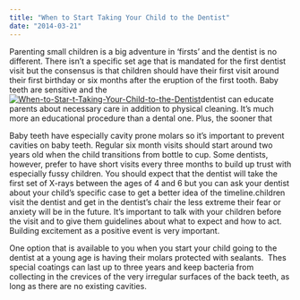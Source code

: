 ```yaml
---
title: "When to Start Taking Your Child to the Dentist"
date: "2014-03-21"
---
```


Parenting small children is a big adventure in ‘firsts’ and the dentist is no different. There isn’t a specific set age that is mandated for the first dentist visit but the consensus is that children should have their first visit around their first birthday or six months after the eruption of the first tooth. Baby teeth are sensitive and the [![When-to-Star-t-Taking-Your-Child-to-the-Dentist](/images/When-to-Star-t-Taking-Your-Child-to-the-Dentist-300x225.jpg)](/images/When-to-Star-t-Taking-Your-Child-to-the-Dentist.jpg)dentist can educate parents about necessary care in addition to physical cleaning. It’s much more an educational procedure than a dental one. Plus, the sooner that

Baby teeth have especially cavity prone molars so it’s important to prevent cavities on baby teeth. Regular six month visits should start around two years old when the child transitions from bottle to cup. Some dentists, however, prefer to have short visits every three months to build up trust with especially fussy children. You should expect that the dentist will take the first set of X-rays between the ages of 4 and 6 but you can ask your dentist about your child’s specific case to get a better idea of the timeline.children visit the dentist and get in the dentist’s chair the less extreme their fear or anxiety will be in the future. It’s important to talk with your children before the visit and to give them guidelines about what to expect and how to act. Building excitement as a positive event is very important.

One option that is available to you when you start your child going to the dentist at a young age is having their molars protected with sealants.  Thes special coatings can last up to three years and keep bacteria from collecting in the crevices of the very irregular surfaces of the back teeth, as long as there are no existing cavities.
